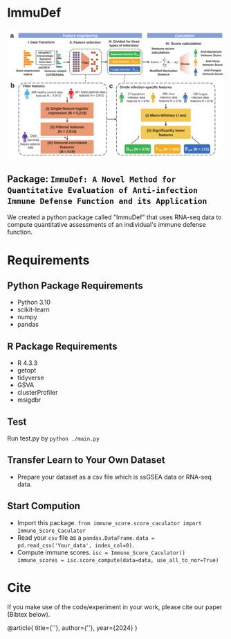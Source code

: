 # ImmuDef

![Workflow](./Fig_1.svg)

## Package: `ImmuDef: A Novel Method for Quantitative Evaluation of Anti-infection Immune Defense Function and its Application`

We created a python package called "ImmuDef" that uses RNA-seq data to compute quantitative assessments of an individual's immune defense function.

# Requirements
## Python Package Requirements
- Python 3.10
- scikit-learn
- numpy
- pandas
## R Package Requirements
- R 4.3.3
- getopt
- tidyverse
- GSVA
- clusterProfiler
- msigdbr
  
## Test

Run test.py by `python ./main.py `

## Transfer Learn to Your Own Dataset

- Prepare your dataset as a csv file which is ssGSEA data or RNA-seq data.

## Start Compution
- Import this package.
  `from immune_score.score_caculator import Immune_Score_Caculator`
- Read your `csv` file as a `pandas.DataFrame`.
  `data = pd.read_csv('Your_data', index_col=0)`.
- Compute immune scores.
  `isc = Immune_Score_Caculator()`
  `immune_scores = isc.score_compute(data=data, use_all_to_nor=True)`

# Cite

If you make use of the code/experiment in your work, please cite our paper (Bibtex below).

@article{
title={''},
author={''},
year={2024}
}
